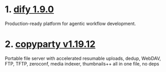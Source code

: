 
# 1. [dify 1.9.0](https://github.com/langgenius/dify/releases/tag/1.9.0)  
Production-ready platform for agentic workflow development.



# 2. [copyparty v1.19.12](https://github.com/9001/copyparty/releases/tag/v1.19.12)  
Portable file server with accelerated resumable uploads, dedup, WebDAV, FTP, TFTP, zeroconf, media indexer, thumbnails++ all in one file, no deps



